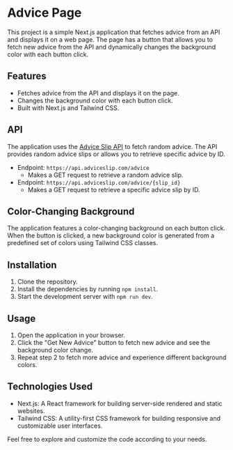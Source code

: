 # Advice Page

This project is a simple Next.js application that fetches advice from an API and displays it on a web page. The page has a button that allows you to fetch new advice from the API and dynamically changes the background color with each button click.

## Features

- Fetches advice from the API and displays it on the page.
- Changes the background color with each button click.
- Built with Next.js and Tailwind CSS.

## API

The application uses the [Advice Slip API](https://api.adviceslip.com/advice) to fetch random advice. The API provides random advice slips or allows you to retrieve specific advice by ID.

- Endpoint: `https://api.adviceslip.com/advice`
  - Makes a GET request to retrieve a random advice slip.
- Endpoint: `https://api.adviceslip.com/advice/{slip_id}`
  - Makes a GET request to retrieve a specific advice slip by ID.

## Color-Changing Background

The application features a color-changing background on each button click. When the button is clicked, a new background color is generated from a predefined set of colors using Tailwind CSS classes.

## Installation

1. Clone the repository.
2. Install the dependencies by running `npm install`.
3. Start the development server with `npm run dev`.

## Usage

1. Open the application in your browser.
2. Click the "Get New Advice" button to fetch new advice and see the background color change.
3. Repeat step 2 to fetch more advice and experience different background colors.

## Technologies Used

- Next.js: A React framework for building server-side rendered and static websites.
- Tailwind CSS: A utility-first CSS framework for building responsive and customizable user interfaces.

Feel free to explore and customize the code according to your needs.

